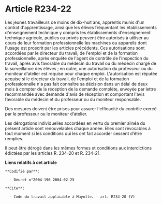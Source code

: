 # Article R234-22

Les jeunes travailleurs de moins de dix-huit ans, apprentis munis d'un contrat d'apprentissage, ainsi que les élèves
fréquentant les établissements d'enseignement technique y compris les établissements d'enseignement technique agricole,
publics ou privés peuvent être autorisés à utiliser au cours de leur formation professionnelle les machines ou appareils dont
l'usage est proscrit par les articles précédents. Ces autorisations sont accordées par le directeur du travail, de l'emploi
et de la formation professionnelle, après enquête de l'agent de contrôle de l'inspection du travail, après avis favorable du
médecin du travail ou du médecin chargé de la surveillance des élèves ; en outre, une autorisation du professeur ou du
moniteur d'atelier est requise pour chaque emploi. L'autorisation est réputée acquise si le directeur du travail, de l'emploi
et de la formation professionnelle n'a pas fait connaître sa décision dans un délai de deux mois à compter de la réception de
la demande complète, envoyée par lettre recommandée avec demande d'avis de réception et comportant l'avis favorable du
médecin et du professeur ou du moniteur responsable. 

Des mesures doivent être prises pour assurer l'efficacité du contrôle exercé par le professeur ou le moniteur d'atelier. 

Les dérogations individuelles accordées en vertu du premier alinéa du présent article sont renouvelables chaque année. Elles
sont révocables à tout moment si les conditions qui les ont fait accorder cessent d'être remplies. 

Il peut être dérogé dans les mêmes formes et conditions aux interdictions édictées par les articles R. 234-20 et R. 234-21.

**Liens relatifs à cet article**

	**Codifié par**:

	  - Décret n°2004-196 2004-02-25

	**Cite**:

	  - Code du travail applicable à Mayotte. - art. R234-20 (V)

